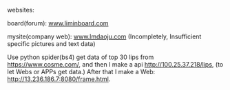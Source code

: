 websites:

  board(forum): www.liminboard.com
  
  mysite(company web): www.lmdaoju.com  (Incompletely, Insufficient specific pictures and text data)
  
  Use python spider(bs4) get data of top 30 lips from https://www.cosme.com/, 
  and then I make a api http://100.25.37.218/lips, (to let Webs or APPs get data.)
  After that I make a Web: http://13.236.186.7:8080/frame.html.
  

